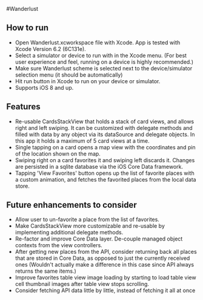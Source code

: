 #Wanderlust

## How to run
- Open Wanderlust.xcworkspace file with Xcode. App is tested with Xcode Version 6.2 (6C131e).
- Select a simulator or device to run with in the Xcode menu. (For best user experience and feel, running on a device is highly recommended.)
- Make sure Wanderlust scheme is selected next to the device/simulator selection menu (it should be automatically)
- Hit run button in Xcode to run on your device or simulator.
- Supports iOS 8 and up.

## Features
- Re-usable CardsStackView that holds a stack of card views, and allows right and left swiping. It can be customized with delegate methods and filled with data by any object via its dataSource and delegate objects. In this app it holds a maximum of 5 card views at a time.
- Single tapping on a card opens a map view with the coordinates and pin of the location shown on the map.
- Swiping right on a card favorites it and swiping left discards it. Changes are persisted in a sqlite database via the iOS Core Data framework.
- Tapping 'View Favorites' button opens up the list of favorite places with a custom animation, and fetches the favorited places from the local data store.

## Future enhancements to consider
- Allow user to un-favorite a place from the list of favorites.
- Make CardsStackView more customizable and re-usable by implementing additional delegate methods.
- Re-factor and improve Core Data layer. De-couple managed object contexts from the view controllers.
- After getting new places from the API, consider returning back all places that are stored in Core Data, as opposed to just the currently received ones (Wouldn't actually make a difference in this case since API always returns the same items.)
- Improve favorites table view image loading by starting to load table view cell thumbnail images after table view stops scrolling.
- Consider fetching API data little by little, instead of fetching it all at once
